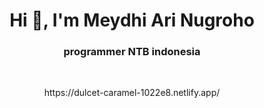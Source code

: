 <h1 align="center">Hi 👋, I'm Meydhi Ari Nugroho</h1>
<h3 align="center">programmer NTB indonesia</h3>
<br>
<p align="center">https://dulcet-caramel-1022e8.netlify.app/</p>
